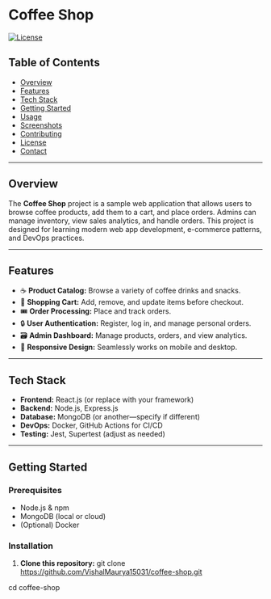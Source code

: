 ﻿# Coffee Shop

[![License](https://img.shields.io/badge/License-MIT-blue.svg)](LICENSE)

## Table of Contents
- [Overview](#overview)
- [Features](#features)
- [Tech Stack](#tech-stack)
- [Getting Started](#getting-started)
- [Usage](#usage)
- [Screenshots](#screenshots)
- [Contributing](#contributing)
- [License](#license)
- [Contact](#contact)

---

## Overview

The **Coffee Shop** project is a sample web application that allows users to browse coffee products, add them to a cart, and place orders. Admins can manage inventory, view sales analytics, and handle orders. This project is designed for learning modern web app development, e-commerce patterns, and DevOps practices.

---

## Features

- ☕ **Product Catalog:** Browse a variety of coffee drinks and snacks.
- 🛒 **Shopping Cart:** Add, remove, and update items before checkout.
- 🎟 **Order Processing:** Place and track orders.
- 🔒 **User Authentication:** Register, log in, and manage personal orders.
- 🗃 **Admin Dashboard:** Manage products, orders, and view analytics.
- 📱 **Responsive Design:** Seamlessly works on mobile and desktop.

---

## Tech Stack

- **Frontend:** React.js (or replace with your framework)
- **Backend:** Node.js, Express.js
- **Database:** MongoDB (or another—specify if different)
- **DevOps:** Docker, GitHub Actions for CI/CD
- **Testing:** Jest, Supertest (adjust as needed)

---

## Getting Started

### Prerequisites

- Node.js & npm
- MongoDB (local or cloud)
- (Optional) Docker

### Installation

1. **Clone this repository:**
git clone https://github.com/VishalMaurya15031/coffee-shop.git

cd coffee-shop
